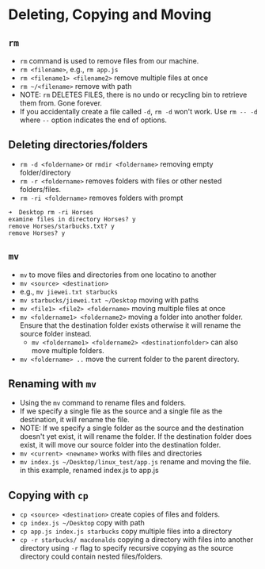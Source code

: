 # Deleting, Copying and Moving

## `rm`

- `rm` command is used to remove files from our machine.
- `rm <filename>`, e.g., `rm app.js`
- `rm <filename1> <filename2>` remove multiple files at once
- `rm ~/<filename>` remove with path
- NOTE: `rm` DELETES FILES, there is no undo or recycling bin to retrieve them from. Gone forever.
- If you accidentally create a file called `-d`, `rm -d` won't work. Use `rm -- -d` where `--` option indicates the end of options.

## Deleting directories/folders

- `rm -d <foldername>` or `rmdir <foldername>` removing empty folder/directory
- `rm -r <foldername>` removes folders with files or other nested folders/files.
- `rm -ri <foldername>` removes folders with prompt
```
➜  Desktop rm -ri Horses
examine files in directory Horses? y
remove Horses/starbucks.txt? y
remove Horses? y
```

## `mv`

- `mv` to move files and directories from one locatino to another
- `mv <source> <destination>`
- e.g., `mv jiewei.txt starbucks`
- `mv starbucks/jiewei.txt ~/Desktop` moving with paths
- `mv <file1> <file2> <foldername>` moving multiple files at once
- `mv <foldername1> <foldername2>` moving a folder into another folder. Ensure that the destination folder exists otherwise it will rename the source folder instead.
    - `mv <foldername1> <foldername2> <destinationfolder>` can also move multiple folders.
- `mv <foldername> ..` move the current folder to the parent directory.

## Renaming with `mv`

- Using the `mv` command to rename files and folders.
- If we specify a single file as the source and a single file as the destination, it will rename the file.
- NOTE: If we specify a single folder as the source and the destination doesn't yet exist, it will rename the folder. If the destination folder does exist, it will move our source folder into the destination folder.
- `mv <current> <newname>` works with files and directories
- `mv index.js ~/Desktop/linux_test/app.js` rename and moving the file. in this example, renamed index.js to app.js

## Copying with `cp`

- `cp <source> <destination>` create copies of files and folders.
- `cp index.js ~/Desktop` copy with path
- `cp app.js index.js starbucks` copy multiple files into a directory
- `cp -r starbucks/ macdonalds` copying a directory with files into another directory using `-r` flag to specify recursive copying as the source directory could contain nested files/folders.
